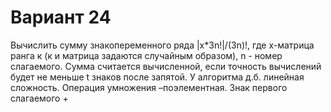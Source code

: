 # Вариант 24

Вычислить сумму знакопеременного ряда |х*3n!|/(3n)!, где х-матрица ранга к (к и матрица задаются случайным образом), n - номер слагаемого. Сумма считается вычисленной, если точность вычислений будет не меньше t знаков после запятой. У алгоритма д.б. линейная сложность. Операция умножения –поэлементная. Знак первого слагаемого  +

